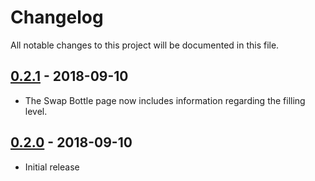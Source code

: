 # Changelog
All notable changes to this project will be documented in this file.

## [0.2.1] - 2018-09-10
- The Swap Bottle page now includes information regarding the filling level.

## [0.2.0] - 2018-09-10
- Initial release

[0.2.0]: https://github.com/fjfricke/smart-bartender/commits/master
[0.2.1]: 6b374fa682c85079bcfddbedbe263aa33c044b30
